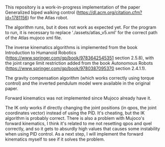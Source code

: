 This repository is a work-in-progress implementation of the paper Generalized biped walking control (https://dl.acm.org/citation.cfm?id=1781156) for the Atlas robot.

The algorithm runs, but it does not work as expected yet. For the program to run, it is necessary to replace './assets/atlas_v5.xml' for the correct path of the Atlas mujoco xml file.

The inverse kinematics algorithms is implemented from the book Introduction to Humanoid Robotics (https://www.springer.com/gp/book/9783642545351 section 2.5.8), with the joint range limit restriction added from the book Autonomous Robots (https://www.springer.com/gp/book/9780387095370 section 2.4.1.1).

The gravity compensation algorithm (which works correctly using torque control) and the inverted pendulum model were available in the original paper.

Forward kinematics was not implemented since Mujoco already have it.

The IK only works if directly changing the joint positions (in qpos, the joint coordinates vector) instead of using the PID. It's cheating, but the IK algorithm is probably correct. There is also a problem with Mujoco's forward kinematics, I think it's related to me not resetting qpos and qvel correctly, and so it gets to absurdly high values that causes some instability when using PID control. As a next step, I will implement the forward kinematics myself to see if it solves the problem.